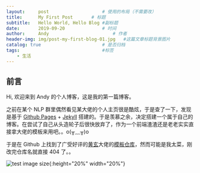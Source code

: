 ```yaml
---
layout:     post   				    # 使用的布局（不需要改）
title:      My First Post   	# 标题 
subtitle:   Hello World, Hello Blog #副标题
date:       2019-09-20 				# 时间
author:     Andy 						# 作者
header-img: img/post-my-first-blog-01.jpg 	#这篇文章标题背景图片
catalog: true 						# 是否归档
tags:								#标签
    - 生活
---
```


## 前言
Hi, 欢迎来到 Andy 的个人博客，这是我的第一篇博客。

之前在某个 NLP 群里偶然看见某大佬的个人主页很是酷炫，于是查了一下，发现是基于 [Github Pages](https://pages.github.com/) + [Jekyll](https://jekyllrb.com/) 搭建的。于是羡慕之余，决定搭建一个属于自己的博客。在尝试了自己从头造轮子后很快放弃了，作为一个前端渣渣还是老老实实直接拿大佬的模板来用吧。。o(╥﹏╥)o

于是在 Github 上找到了广受好评的[黄玄](https://huangxuan.me/)大佬的[模板仓库](https://github.com/Huxpro/huxblog-boilerplate)，然而可能是我太菜，刚改完仓库名就直接 404 了。。

![test image size](https://tva1.sinaimg.cn/large/006y8mN6ly1g75hm73j6sj30c70cot9l.jpg){:height="20%" width="20%"}




